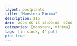 ```yaml
---
layout: postplants
title: "Monstera Minima"
description: $15
date: 2024-05-15 13:00:00 -0700
categories: [monstera, minima]
tags: [in stock, 4" pot]
pin: true
---
```


